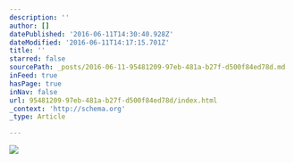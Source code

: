 ```yaml
---
description: ''
author: []
datePublished: '2016-06-11T14:30:40.928Z'
dateModified: '2016-06-11T14:17:15.701Z'
title: ''
starred: false
sourcePath: _posts/2016-06-11-95481209-97eb-481a-b27f-d500f84ed78d.md
inFeed: true
hasPage: true
inNav: false
url: 95481209-97eb-481a-b27f-d500f84ed78d/index.html
_context: 'http://schema.org'
_type: Article

---
```

![](https://the-grid-user-content.s3-us-west-2.amazonaws.com/31fa3298-0816-431f-aeec-7d98c5966663.jpg)